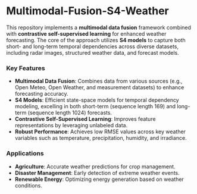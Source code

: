 

# Multimodal-Fusion-S4-Weather

This repository implements a **multimodal data fusion** framework combined with **contrastive self-supervised learning** for enhanced weather forecasting. The core of the approach utilizes **S4 models** to capture both short- and long-term temporal dependencies across diverse datasets, including radar images, structured weather data, and forecast models.

### Key Features
- **Multimodal Data Fusion**: Combines data from various sources (e.g., Open Meteo, Open Weather, and measurement datasets) to enhance forecasting accuracy.
- **S4 Models**: Efficient state-space models for temporal dependency modeling, excelling in both short-term (sequence length 169) and long-term (sequence length 1024) forecasts.
- **Contrastive Self-Supervised Learning**: Improves feature representations by leveraging unlabeled data.
- **Robust Performance**: Achieves low RMSE values across key weather variables such as temperature, precipitation, humidity, and irradiance.

### Applications
- **Agriculture**: Accurate weather predictions for crop management.
- **Disaster Management**: Early detection of extreme weather events.
- **Renewable Energy**: Optimizing energy generation based on weather conditions.

